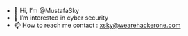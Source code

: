 - 👋 Hi, I’m @MustafaSky
- 👀 I’m interested in cyber security
- 📫 How to reach me contact : xsky@wearehackerone.com


